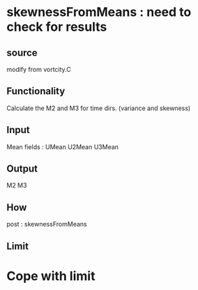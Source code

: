 # skewnessFromMeans : need to check for results

## source
modify from vortcity.C

## Functionality
Calculate the M2 and M3 for time dirs. (variance and skewness)

## Input
Mean fields : UMean U2Mean U3Mean

## Output
M2 M3

## How
post        : skewnessFromMeans

## Limit

# Cope with limit
